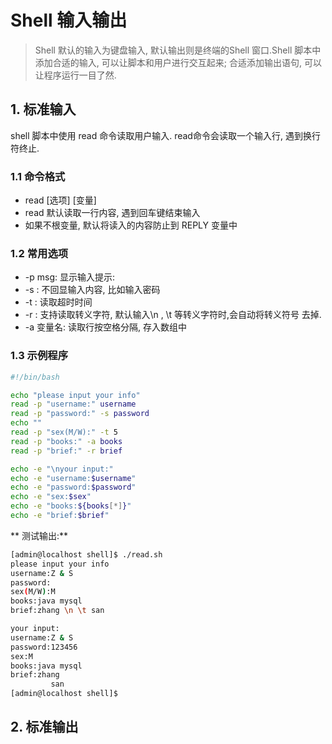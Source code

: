 # Shell 输入输出

> Shell 默认的输入为键盘输入, 默认输出则是终端的Shell 窗口.Shell 脚本中添加合适的输入, 可以让脚本和用户进行交互起来; 合适添加输出语句, 可以让程序运行一目了然.

## 1. 标准输入

shell 脚本中使用 read 命令读取用户输入. read命令会读取一个输入行, 遇到换行符终止.
### 1.1 命令格式
* read \[选项\] \[变量\]  
* read 默认读取一行内容, 遇到回车键结束输入
* 如果不根变量, 默认将读入的内容防止到 REPLY 变量中

### 1.2 常用选项
* -p msg: 显示输入提示:
* -s : 不回显输入内容, 比如输入密码
* -t : 读取超时时间
* -r : 支持读取转义字符, 默认输入\n , \t 等转义字符时,会自动将转义符号 去掉.
* -a 变量名: 读取行按空格分隔, 存入数组中 

### 1.3 示例程序
```bash
#!/bin/bash

echo "please input your info"
read -p "username:" username
read -p "password:" -s password
echo ""
read -p "sex(M/W):" -t 5
read -p "books:" -a books
read -p "brief:" -r brief

echo -e "\nyour input:"
echo -e "username:$username"
echo -e "password:$password"
echo -e "sex:$sex"
echo -e "books:${books[*]}"
echo -e "brief:$brief"
```
** 测试输出:**
```bash
[admin@localhost shell]$ ./read.sh 
please input your info
username:Z & S
password:
sex(M/W):M
books:java mysql
brief:zhang \n \t san

your input:
username:Z & S
password:123456
sex:M
books:java mysql
brief:zhang 
         san
[admin@localhost shell]$ 
```

## 2. 标准输出









